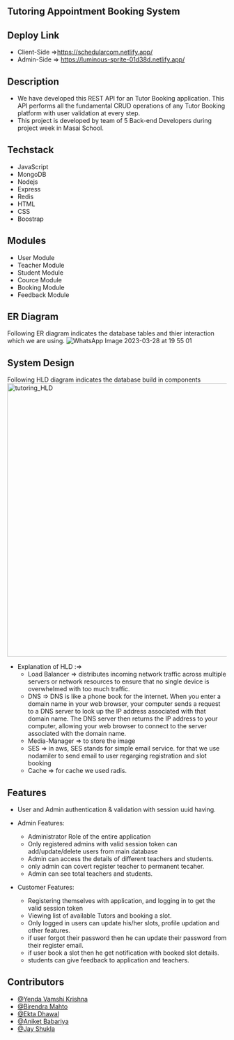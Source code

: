 ## Tutoring Appointment Booking System

## Deploy Link
- Client-Side =>https://schedularcom.netlify.app/
- Admin-Side => https://luminous-sprite-01d38d.netlify.app/

## Description

- We have developed this REST API for an Tutor Booking application. This API performs all the fundamental CRUD operations of any Tutor Booking platform with user validation at every step.
- This project is developed by team of 5 Back-end Developers during project week in Masai School.

## Techstack

- JavaScript
- MongoDB
- Nodejs
- Express
- Redis
- HTML
- CSS
- Boostrap

## Modules

- User Module
- Teacher Module
- Student Module
- Cource Module
- Booking Module
- Feedback Module

## ER Diagram
Following ER diagram indicates the database tables and thier interaction which we are using.
![WhatsApp Image 2023-03-28 at 19 55 01](https://user-images.githubusercontent.com/82109628/229362398-d2545398-01da-4b4e-8af1-9e4d747c184b.jpg)

## System Design
Following HLD diagram indicates the database build in components
<img width="626" alt="tutoring_HLD" src="https://user-images.githubusercontent.com/82109628/229363095-a1e994c8-d34c-48ee-bef1-052e37526639.png">

   * Explanation of HLD :=>
      - Load Balancer => distributes incoming network traffic across multiple servers or network resources to ensure that no single device is overwhelmed with too much traffic.
      - DNS => DNS is like a phone book for the internet. When you enter a domain name in your web browser, your computer sends a request to a DNS server to look up the IP address associated with that domain name. The DNS server then returns the IP address to your computer, allowing your web browser to connect to the server associated with the domain name.
      - Media-Manager => to store the image 
      - SES => in aws, SES stands for simple email service. for that we use nodamiler to send email to user regarging registration and slot booking
      - Cache => for cache we used radis.


## Features

* User and Admin authentication & validation with session uuid having.
* Admin Features:
    * Administrator Role of the entire application
    * Only registered admins with valid session token can add/update/delete users from main database
    * Admin can access the details of different teachers and students.
    * only admin can covert register teacher to permanent tecaher.
    * Admin can see total teachers and students.
    
* Customer Features:
    * Registering themselves with application, and logging in to get the valid session token
    * Viewing list of available Tutors and booking a slot.
    * Only logged in users can update his/her slots, profile updation and other features.
    * if user forgot their password then he can update their password from their register email.
    * if user book a slot then he get notification with booked slot details.
    * students can give feedback to application and teachers.
 
 
 ## Contributors
- [@Yenda Vamshi Krishna](https://github.com/Vamshi8464)
- [@Birendra Mahto](https://github.com/bire210)
- [@Ekta Dhawal ](https://github.com/Dekta)
- [@Aniket Babariya](https://github.com/aniketbabariya24)
- [@Jay Shukla](https://github.com/jaysukla)











